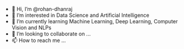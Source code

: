 - 👋 Hi, I’m @rohan-dhanraj
- 👀 I’m interested in Data Science and Artificial Intelligence
- 🌱 I’m currently learning Machine Learning, Deep Learning, Computer Vision and NLPs
- 💞️ I’m looking to collaborate on ...
- 📫 How to reach me ...

<!---
rohan-dhanraj/rohan-dhanraj is a ✨ special ✨ repository because its `README.md` (this file) appears on your GitHub profile.
You can click the Preview link to take a look at your changes.
--->
